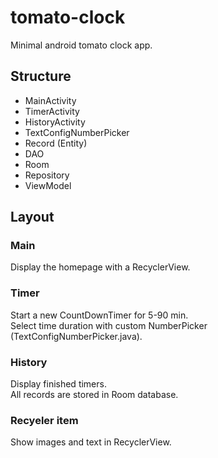 # tomato-clock
Minimal android tomato clock app.

## Structure
* MainActivity
* TimerActivity
* HistoryActivity
* TextConfigNumberPicker
* Record (Entity)
* DAO
* Room
* Repository
* ViewModel

## Layout
### Main
Display the homepage with a RecyclerView.

### Timer
Start a new CountDownTimer for 5-90 min.  
Select time duration with custom NumberPicker (TextConfigNumberPicker.java).

### History
Display finished timers.  
All records are stored in Room database.

### Recyeler item
Show images and text in RecyclerView.
